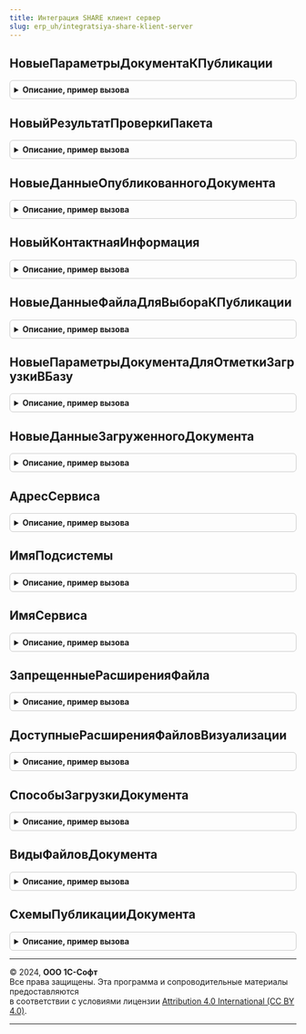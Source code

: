 ```yaml
---
title: Интеграция SHARE клиент сервер
slug: erp_uh/integratsiya-share-klient-server
---
```



## НовыеПараметрыДокументаКПубликации
<details style="margin: 1em 0; padding: 0.5em; border: 1px solid #ccc; border-radius: 6px;">

<summary style="font-weight: bold; cursor: pointer;">Описание, пример вызова</summary>

```bsl

// Конструктор параметров документа к публикации.
//
// Возвращаемое значение:
//  Структура - содержит набор данных документа для скачивания:
//   * ЭлектронныйДокумент - Неопределено, ДокументСсылка, СправочникСсылка - ссылка на электронный документ.
//   * ФайлыДокумента - Массив из См. НовыеДанныеФайлаДляВыбораКПубликации- исходные файлы документа.
//   * РезультатПроверкиПакета - См. НовыйРезультатПроверкиПакета
//   * ДанныеОпубликованногоДокумента - См. НовыеДанныеОпубликованногоДокумента
//
Функция НовыеПараметрыДокументаКПубликации() Экспорт
```

Пример вызова
```bsl
Результат = ИнтеграцияShareКлиентСервер.НовыеПараметрыДокументаКПубликации() 
```
</details>

## НовыйРезультатПроверкиПакета
<details style="margin: 1em 0; padding: 0.5em; border: 1px solid #ccc; border-radius: 6px;">

<summary style="font-weight: bold; cursor: pointer;">Описание, пример вызова</summary>

```bsl

// Конструктор параметров результата проверки пакета электронного документа и его присоединенных файлов
// для публикации в сервис 1С:Share.
//
// Возвращаемое значение:
//  Структура - содержит параметры формы выбора файлов документа перед публикацией:
//   * ДанныеФайловКПубликации - Массив из См. НовыеДанныеФайлаДляВыбораКПубликации
//   * ПревышенРазмерПакета - Булево - признак превышения максимального размера пакета.
//   * РазмерПакетаБезПрисоединенныхФайлов - Число - размер пакета электронного документа для публикации
//                                                   без размера присоединенных файлов. Размер заполняется в байтах.
//   * МаксимальныйРазмерПакета - Число - максимальный допустимый размер в байтах всех публикуемых данных.
//
Функция НовыйРезультатПроверкиПакета() Экспорт
```

Пример вызова
```bsl
Результат = ИнтеграцияShareКлиентСервер.НовыйРезультатПроверкиПакета() 
```
</details>

## НовыеДанныеОпубликованногоДокумента
<details style="margin: 1em 0; padding: 0.5em; border: 1px solid #ccc; border-radius: 6px;">

<summary style="font-weight: bold; cursor: pointer;">Описание, пример вызова</summary>

```bsl

// Конструктор данных опубликованного документа в сервис 1С:Share.
//
// Возвращаемое значение:
//  Структура - содержит набор данных документа для скачивания:
//   * ЭлектронныйДокумент          - Неопределено, ДокументСсылка, СправочникСсылка - ссылка на электронный документ
//   * СсылкаДляСкачиванияДокумента - Строка - короткая ссылка для скачивания документа.
//   * ОрганизацияНаименование      - Строка - наименование организации из документа.
//   * КонтрагентНаименование       - Строка - наименование контрагента из документа.
//   * Контрагент                   - Неопределено, ОпределяемыйТип.КонтрагентБЭД - контрагент документа.
//   * СуммаДокумента               - Число - сумма документа.
//   * ВалютаДокумента              - Строка - валюта документа.
//   * ПредставлениеДокумента       - Строка - представление электронного документа.
//
Функция НовыеДанныеОпубликованногоДокумента() Экспорт
```

Пример вызова
```bsl
Результат = ИнтеграцияShareКлиентСервер.НовыеДанныеОпубликованногоДокумента() 
```
</details>

## НовыйКонтактнаяИнформация
<details style="margin: 1em 0; padding: 0.5em; border: 1px solid #ccc; border-radius: 6px;">

<summary style="font-weight: bold; cursor: pointer;">Описание, пример вызова</summary>

```bsl

// Конструктор контактной информации по владельцу.
//
// Возвращаемое значение:
//  Структура - содержит контактную информацию по владельцу:
//   * ВладелецКонтакта      - ЛюбаяСсылка - владелец контактной информации.
//   * КодСтраны             - Строка - код страны. По умолчанию Российская Федерация: "+7"
//   * НомерТелефонаБезКодов - Строка - номер телефона, без кода страны и только цифры.
//
Функция НовыйКонтактнаяИнформация() Экспорт
```

Пример вызова
```bsl
Результат = ИнтеграцияShareКлиентСервер.НовыйКонтактнаяИнформация() 
```
</details>

## НовыеДанныеФайлаДляВыбораКПубликации
<details style="margin: 1em 0; padding: 0.5em; border: 1px solid #ccc; border-radius: 6px;">

<summary style="font-weight: bold; cursor: pointer;">Описание, пример вызова</summary>

```bsl

// Конструктор параметров формы для выбора файлов перед публикацией.
//
// Возвращаемое значение:
//  Структура - содержит данные файла для выбора к публикации:
//   * СсылкаНаФайл - ОпределяемыйТип.ПрисоединенныйФайл, Неопределено - ссылка на файл документа к публикации.
//   * Наименование - Строка - наименование файла без расширения.
//   * ИмяФайла - Строка - наименование файла с расширением.
//   * Расширение - Строка - расширение файла без точки.
//   * Размер - Строка - размер файла в байтах.
//   * ДвоичныеДанныеФайла - Строка - адрес хранилища двочных данных файла.
//   * ФайлВыбран - Булево - признак выбранного файла.
//
Функция НовыеДанныеФайлаДляВыбораКПубликации() Экспорт
```

Пример вызова
```bsl
Результат = ИнтеграцияShareКлиентСервер.НовыеДанныеФайлаДляВыбораКПубликации() 
```
</details>

## НовыеПараметрыДокументаДляОтметкиЗагрузкиВБазу
<details style="margin: 1em 0; padding: 0.5em; border: 1px solid #ccc; border-radius: 6px;">

<summary style="font-weight: bold; cursor: pointer;">Описание, пример вызова</summary>

```bsl

// Конструктор параметров документа для установки отметки о загрузке в прикладную базу в сервисе 1С:Share.
//
// Возвращаемое значение:
//  Структура - содержит данные файла для выбора к публикации:
//   * ИдентификаторЭлектронногоДокумента - Строка  - идентификатор объекта учета в прикладной базе.
//   * ОбъектУчета - ДокументСсылка, СправочникСсылка - ссылка на объект учета.
//   * ТипМетаданныхДокументаВладельца - Строка - полное имя типа метаданных объекта учета в прикладной базе.
//                                                Например: "Документ.ЗаказПоставщику", "Справочник.Договоры"
//   * СпособЗагрузки - Строка - вариант способа загрузки в прикладную базу.
//                               См. СпособыЗагрузкиДокумента. По умолчанию "КакНовыйДокумент".
Функция НовыеПараметрыДокументаДляОтметкиЗагрузкиВБазу() Экспорт
```

Пример вызова
```bsl
Результат = ИнтеграцияShareКлиентСервер.НовыеПараметрыДокументаДляОтметкиЗагрузкиВБазу() 
```
</details>

## НовыеДанныеЗагруженногоДокумента
<details style="margin: 1em 0; padding: 0.5em; border: 1px solid #ccc; border-radius: 6px;">

<summary style="font-weight: bold; cursor: pointer;">Описание, пример вызова</summary>

```bsl

// Конструктор параметров загруженного документа в прикладную базу.
//
// Возвращаемое значение:
//  Структура - данные объекта учета загруженного из сервиса 1С:Share:
//   * ОбъектУчета - ДокументСсылка, СправочникСсылка - ссылка на созданный объект учета по электронного документу.
//   * ДополнительныеФайлыДокумента - ХранилищеЗначения из См. НовоеОписаниеДополнительныхФайлов - дополнительные
//                                                                    файлы переданные вместе с электронным документом.
//   * ФайлыВизуализации - Массив из См. НовыеФайлВизуализации - файлы представления электронного документа.
Функция НовыеДанныеЗагруженногоДокумента() Экспорт
```

Пример вызова
```bsl
Результат = ИнтеграцияShareКлиентСервер.НовыеДанныеЗагруженногоДокумента() 
```
</details>

## АдресСервиса
<details style="margin: 1em 0; padding: 0.5em; border: 1px solid #ccc; border-radius: 6px;">

<summary style="font-weight: bold; cursor: pointer;">Описание, пример вызова</summary>

```bsl

// Возвращает адрес сервиса 1С:Share.
//
// Возвращаемое значение:
//  Строка - адрес сервиса.
//
Функция АдресСервиса() Экспорт
```

Пример вызова
```bsl
Результат = ИнтеграцияShareКлиентСервер.АдресСервиса() 
```
</details>

## ИмяПодсистемы
<details style="margin: 1em 0; padding: 0.5em; border: 1px solid #ccc; border-radius: 6px;">

<summary style="font-weight: bold; cursor: pointer;">Описание, пример вызова</summary>

```bsl

// Возвращает имя подсистемы Share.
//
// Возвращаемое значение:
//  Строка - имя подсистемы.
//
Функция ИмяПодсистемы() Экспорт
```

Пример вызова
```bsl
Результат = ИнтеграцияShareКлиентСервер.ИмяПодсистемы() 
```
</details>

## ИмяСервиса
<details style="margin: 1em 0; padding: 0.5em; border: 1px solid #ccc; border-radius: 6px;">

<summary style="font-weight: bold; cursor: pointer;">Описание, пример вызова</summary>

```bsl

// Возвращает имя сервиса Share.
//
// Возвращаемое значение:
//  Строка - имя сервиса.
//
Функция ИмяСервиса() Экспорт
```

Пример вызова
```bsl
Результат = ИнтеграцияShareКлиентСервер.ИмяСервиса() 
```
</details>

## ЗапрещенныеРасширенияФайла
<details style="margin: 1em 0; padding: 0.5em; border: 1px solid #ccc; border-radius: 6px;">

<summary style="font-weight: bold; cursor: pointer;">Описание, пример вызова</summary>

```bsl

// Возвращает запрещенные расширения файлов к публикации, которые могут нанести вред: программы, скрипты, ярлыки.
//
// Возвращаемое значение:
//  Строка - форматы файла.
//
Функция ЗапрещенныеРасширенияФайла() Экспорт
```

Пример вызова
```bsl
Результат = ИнтеграцияShareКлиентСервер.ЗапрещенныеРасширенияФайла() 
```
</details>

## ДоступныеРасширенияФайловВизуализации
<details style="margin: 1em 0; padding: 0.5em; border: 1px solid #ccc; border-radius: 6px;">

<summary style="font-weight: bold; cursor: pointer;">Описание, пример вызова</summary>

```bsl

// Возвращает доступные расширения файлов визуализации публикуемого документа.
//
// Возвращаемое значение:
//  Строка - форматы файла визуализации.
//
Функция ДоступныеРасширенияФайловВизуализации() Экспорт
```

Пример вызова
```bsl
Результат = ИнтеграцияShareКлиентСервер.ДоступныеРасширенияФайловВизуализации() 
```
</details>

## СпособыЗагрузкиДокумента
<details style="margin: 1em 0; padding: 0.5em; border: 1px solid #ccc; border-radius: 6px;">

<summary style="font-weight: bold; cursor: pointer;">Описание, пример вызова</summary>

```bsl

// Возвращает способы загрузки документа в учетную базу.
//
// Возвращаемое значение:
//  Структура - способы загрузки документа:
//   * КакПрисоединенныйФайл - Строка
//   * КакНовыйДокумент - Строка
//
Функция СпособыЗагрузкиДокумента() Экспорт
```

Пример вызова
```bsl
Результат = ИнтеграцияShareКлиентСервер.СпособыЗагрузкиДокумента() 
```
</details>

## ВидыФайловДокумента
<details style="margin: 1em 0; padding: 0.5em; border: 1px solid #ccc; border-radius: 6px;">

<summary style="font-weight: bold; cursor: pointer;">Описание, пример вызова</summary>

```bsl

// Возвращает виды файлов электронного документа.
//
// Возвращаемое значение:
//  Структура - виды файлов документа:
//   * ФайлВизуализации - Строка
//   * ГлавныйФайл - Строка
//
Функция ВидыФайловДокумента() Экспорт
```

Пример вызова
```bsl
Результат = ИнтеграцияShareКлиентСервер.ВидыФайловДокумента() 
```
</details>

## СхемыПубликацииДокумента
<details style="margin: 1em 0; padding: 0.5em; border: 1px solid #ccc; border-radius: 6px;">

<summary style="font-weight: bold; cursor: pointer;">Описание, пример вызова</summary>

```bsl

// Возвращает схемы публикации электронного документа в сервисе.
//
// Возвращаемое значение:
//  Структура - схемы публикации:
//   * Стандартная - Строка
//   * ТолькоПубликация - Строка
//
Функция СхемыПубликацииДокумента() Экспорт
```

Пример вызова
```bsl
Результат = ИнтеграцияShareКлиентСервер.СхемыПубликацииДокумента() 
```
</details>

---

© 2024, **ООО 1С-Софт**  
Все права защищены. Эта программа и сопроводительные материалы предоставляются  
в соответствии с условиями лицензии [Attribution 4.0 International (CC BY 4.0)](https://creativecommons.org/licenses/by/4.0/legalcode).

---
